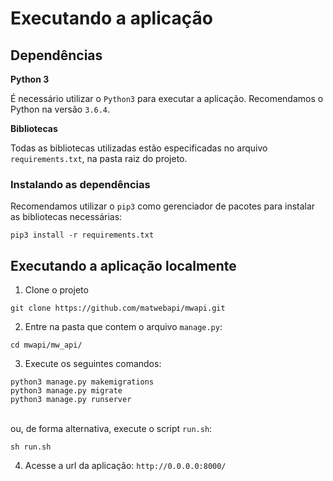 # Executando a aplicação

## Dependências

**Python 3**

É necessário utilizar o `Python3` para executar a aplicação. Recomendamos o Python na versão `3.6.4`.

**Bibliotecas**

Todas as bibliotecas utilizadas estão especificadas no arquivo `requirements.txt`, na pasta raiz do projeto.

### Instalando as dependências

Recomendamos utilizar o `pip3` como gerenciador de pacotes para instalar as bibliotecas necessárias:

```shell
pip3 install -r requirements.txt
```

## Executando a aplicação localmente

1. Clone o projeto
```
git clone https://github.com/matwebapi/mwapi.git
```
2. Entre na pasta que contem o arquivo `manage.py`:
```
cd mwapi/mw_api/
```
3. Execute os seguintes comandos:
```shell
python3 manage.py makemigrations
python3 manage.py migrate
python3 manage.py runserver
```
<br>ou, de forma alternativa, execute o script `run.sh`:
```shell
sh run.sh
```

4. Acesse a url da aplicação:
`http://0.0.0.0:8000/`
